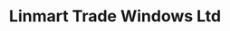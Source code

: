 ---
title: "Linmart Trade Windows Ltd"
url: /ilkeston/linmart-trade-windows-ltd/
shop: Baustoffe
---